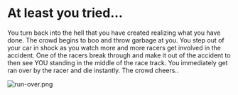 # At least you tried...  
You turn back into the hell that you have created realizing what you have done. The crowd begins to boo and throw garbage at you. You step out of your car in shock as you watch more and more racers get involved in the accident. One of the racers break through and make it out of the accident to then see YOU standing in the middle of the race track. You immediately get ran over by the racer and die instantly. The crowd cheers..  

![run-over.png](run-over.png)
